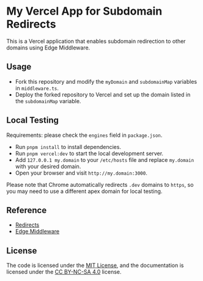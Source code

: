 # My Vercel App for Subdomain Redirects

This is a Vercel application that enables subdomain redirection to other domains using Edge Middleware.

## Usage

- Fork this repository and modify the `myDomain` and `subdomainMap` variables in `middleware.ts`.
- Deploy the forked repository to Vercel and set up the domain listed in the `subdomainMap` variable.

## Local Testing

Requirements: please check the `engines` field in `package.json`.

- Run `pnpm install` to install dependencies.
- Run `pnpm vercel:dev` to start the local development server.
- Add `127.0.0.1 my.domain` to your `/etc/hosts` file and replace `my.domain` with your desired domain.
- Open your browser and visit `http://my.domain:3000`.

Please note that Chrome automatically redirects `.dev` domains to `https`, so you may need to use a different apex domain for local testing.

## Reference

- [Redirects](https://vercel.com/docs/concepts/edge-network/redirects)
- [Edge Middleware](https://vercel.com/docs/concepts/functions/edge-middleware)

## License

The code is licensed under the [MIT License](./LICENSE), and the documentation is licensed under the [CC BY-NC-SA 4.0](https://creativecommons.org/licenses/by-nc-sa/4.0/) license.
